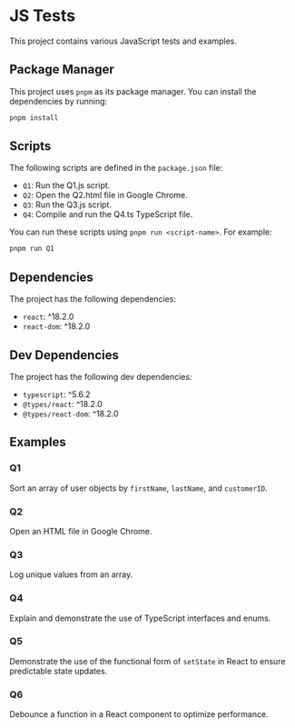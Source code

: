 # JS Tests

This project contains various JavaScript tests and examples.

## Package Manager

This project uses `pnpm` as its package manager. You can install the dependencies by running:
```bash
pnpm install
```

## Scripts

The following scripts are defined in the `package.json` file:

- `Q1`: Run the Q1.js script.
- `Q2`: Open the Q2.html file in Google Chrome.
- `Q3`: Run the Q3.js script.
- `Q4`: Compile and run the Q4.ts TypeScript file.

You can run these scripts using `pnpm run <script-name>`. For example:
```bash
pnpm run Q1
```

## Dependencies

The project has the following dependencies:

- `react`: ^18.2.0
- `react-dom`: ^18.2.0

## Dev Dependencies

The project has the following dev dependencies:

- `typescript`: ^5.6.2
- `@types/react`: ^18.2.0
- `@types/react-dom`: ^18.2.0

## Examples

### Q1

Sort an array of user objects by `firstName`, `lastName`, and `customerID`.

### Q2

Open an HTML file in Google Chrome.

### Q3

Log unique values from an array.

### Q4

Explain and demonstrate the use of TypeScript interfaces and enums.

### Q5

Demonstrate the use of the functional form of `setState` in React to ensure predictable state updates.

### Q6

Debounce a function in a React component to optimize performance.